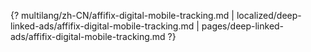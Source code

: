 {? multilang/zh-CN/affifix-digital-mobile-tracking.md | localized/deep-linked-ads/affifix-digital-mobile-tracking.md | pages/deep-linked-ads/affifix-digital-mobile-tracking.md ?}
